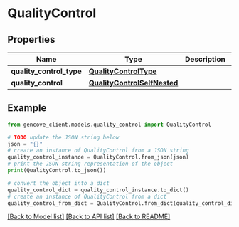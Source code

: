 # QualityControl


## Properties

Name | Type | Description | Notes
------------ | ------------- | ------------- | -------------
**quality_control_type** | [**QualityControlType**](QualityControlType.md) |  |
**quality_control** | [**QualityControlSelfNested**](QualityControlSelfNested.md) |  |

## Example

```python
from gencove_client.models.quality_control import QualityControl

# TODO update the JSON string below
json = "{}"
# create an instance of QualityControl from a JSON string
quality_control_instance = QualityControl.from_json(json)
# print the JSON string representation of the object
print(QualityControl.to_json())

# convert the object into a dict
quality_control_dict = quality_control_instance.to_dict()
# create an instance of QualityControl from a dict
quality_control_from_dict = QualityControl.from_dict(quality_control_dict)
```
[[Back to Model list]](../README.md#documentation-for-models) [[Back to API list]](../README.md#documentation-for-api-endpoints) [[Back to README]](../README.md)
